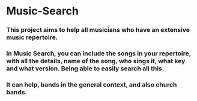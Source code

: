 # Music-Search

### This project aims to help all musicians who have an extensive music repertoire.

### In Music Search, you can include the songs in your repertoire, with all the details, name of the song, who sings it, what key and what version. Being able to easily search all this.

### It can help, bands in the general context, and also church bands.
